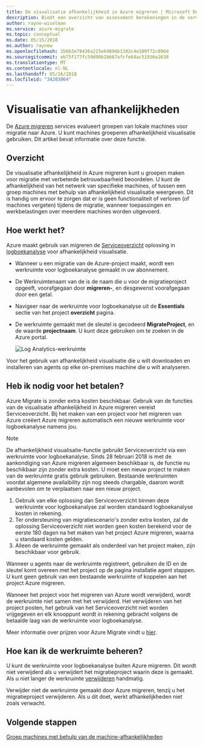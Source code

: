 ```yaml
---
title: De visualisatie afhankelijkheid in Azure migreren | Microsoft Docs
description: Biedt een overzicht van assessment berekeningen in de service Azure migreren.
author: rayne-wiselman
ms.service: azure-migrate
ms.topic: conceptual
ms.date: 05/15/2018
ms.author: raynew
ms.openlocfilehash: 2b6b3e78436a215e64894b1102c4e109f72c896d
ms.sourcegitcommit: eb75f177fc59d90b1b667afcfe64ac51936e2638
ms.translationtype: MT
ms.contentlocale: nl-NL
ms.lasthandoff: 05/16/2018
ms.locfileid: "34203064"
---
```

# <a name="dependency-visualization"></a>Visualisatie van afhankelijkheden

De [Azure migreren](migrate-overview.md) services evalueert groepen van lokale machines voor migratie naar Azure. U kunt machines groeperen afhankelijkheid visualisatie gebruiken. Dit artikel bevat informatie over deze functie.


## <a name="overview"></a>Overzicht

De visualisatie afhankelijkheid in Azure migreren kunt u groepen maken voor migratie met verbeterde betrouwbaarheid beoordelen. U kunt de afhankelijkheid van het netwerk van specifieke machines, of tussen een groep machines met behulp van afhankelijkheid visualisatie weergeven. Dit is handig om ervoor te zorgen dat er is geen functionaliteit of verloren (of machines vergeten) tijdens de migratie, wanneer toepassingen en werkbelastingen over meerdere machines worden uitgevoerd.  

## <a name="how-does-it-work"></a>Hoe werkt het?

Azure maakt gebruik van migreren de [Serviceoverzicht](../operations-management-suite/operations-management-suite-service-map.md) oplossing in [logboekanalyse](../log-analytics/log-analytics-overview.md) voor afhankelijkheid visualisatie.
- Wanneer u een migratie van de Azure-project maakt, wordt een werkruimte voor logboekanalyse gemaakt in uw abonnement.
- De Werkruimtenaam van de is de naam die u voor de migratieproject opgeeft, voorafgegaan door **migreren-**, en desgewenst voorafgegaan door een getal. 
- Navigeer naar de werkruimte voor logboekanalyse uit de **Essentials** sectie van het project **overzicht** pagina.
- De werkruimte gemaakt met de sleutel is gecodeerd **MigrateProject**, en de waarde **projectnaam**. U kunt deze gebruiken om te zoeken in de Azure portal.  

    ![Log Analytics-werkruimte](./media/concepts-dependency-visualization/oms-workspace.png)

Voor het gebruik van afhankelijkheid visualisatie die u wilt downloaden en installeren van agents op elke on-premises machine die u wilt analyseren.  

## <a name="do-i-need-to-pay-for-it"></a>Heb ik nodig voor het betalen?

Azure Migrate is zonder extra kosten beschikbaar. Gebruik van de functies van de visualisatie afhankelijkheid in Azure migreren vereist Serviceoverzicht. Bij het maken van een project voor het migreren van Azure creëert Azure migreren automatisch een nieuwe werkruimte voor logboekanalyse namens jou.

> [!NOTE]
> De afhankelijkheid visualisatie-functie gebruikt Serviceoverzicht via een werkruimte voor logboekanalyse. Sinds 28 februari 2018 is met de aankondiging van Azure migreren algemeen beschikbaar is, de functie nu beschikbaar zijn zonder extra kosten. U moet een nieuw project te maken van de werkruimte gratis gebruik gebruiken. Bestaande werkruimten voordat algemene availaibility zijn nog steeds chargable, daarom wordt aanbevolen om te verplaatsen naar een nieuw project.

1. Gebruik van elke oplossing dan Serviceoverzicht binnen deze werkruimte voor logboekanalyse zal worden standaard logboekanalyse kosten in rekening. 
2. Ter ondersteuning van migratiescenario's zonder extra kosten, zal de oplossing Serviceoverzicht niet worden geen kosten berekend voor de eerste 180 dagen na het maken van het project Azure migreren, waarna u standaard kosten gelden.
3. Alleen de werkruimte gemaakt als onderdeel van het project maken, zijn beschikbaar voor gebruik.

Wanneer u agents naar de werkruimte registreert, gebruiken de ID en de sleutel komt overeen met het project op de pagina installatie agent stappen. U kunt geen gebruik van een bestaande werkruimte of koppelen aan het project Azure migreren.

Wanneer het project voor het migreren van Azure wordt verwijderd, wordt de werkruimte niet samen met het verwijderd. Het verwijderen van het project posten, het gebruik van het Serviceoverzicht niet worden vrijgegeven en elk knooppunt wordt in rekening gebracht volgens de betaalde laag van de werkruimte voor logboekanalyse.

Meer informatie over prijzen voor Azure Migrate vindt u [hier](https://azure.microsoft.com/pricing/details/azure-migrate/). 

## <a name="how-do-i-manage-the-workspace"></a>Hoe kan ik de werkruimte beheren?

U kunt de werkruimte voor logboekanalyse buiten Azure migreren. Dit wordt niet verwijderd als u verwijdert het migratieproject waarin deze is gemaakt. Als u niet langer de werkruimte [verwijderen](../log-analytics/log-analytics-manage-access.md) handmatig.

Verwijder niet de werkruimte gemaakt door Azure migreren, tenzij u het migratieproject verwijderen. Als u dit doet, werkt afhankelijkheden niet zoals verwacht.

## <a name="next-steps"></a>Volgende stappen

[Groep machines met behulp van de machine-afhankelijkheden](how-to-create-group-machine-dependencies.md)
